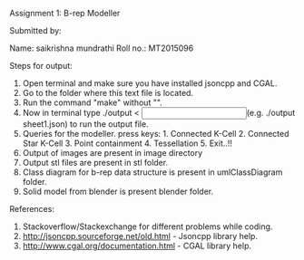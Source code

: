 Assignment 1: B-rep Modeller

Submitted by:

Name: 		saikrishna mundrathi
Roll no.:	MT2015096

Steps for output:

1. Open terminal and make sure you have installed jsoncpp and CGAL.
2. Go to the folder where this text file is located.
3. Run the command "make" without "".
4. Now in terminal type ./output < <input json file name>(e.g. ./output sheet1.json) to run the output file.
5. Queries for the modeller.
	press keys:
		1. Connected K-Cell 
        2. Connected Star K-Cell 
        3. Point containment 
        4. Tessellation 
        5. Exit..!!
6. Output of images are present in image directory
7. Output stl files are present in stl folder.
8. Class diagram for b-rep data structure is present in umlClassDiagram folder.
9. Solid model from blender is present blender folder.

References:

1. Stackoverflow/Stackexchange for different problems while coding.
2. http://jsoncpp.sourceforge.net/old.html - Jsoncpp library help.
3. http://www.cgal.org/documentation.html - CGAL library help.
